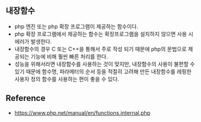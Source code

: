 ## 내장함수
- php 엔진 또는 php 확장 프로그램이 제공하는 함수이다.
- php 확장 프로그램에서 제공하는 함수는 확장프로그램을 설치하지 않으면 사용 시 에러가 발생한다.
- 내장함수의 경우 C 또는 C++을 통해서 주로 작성 되기 때문에 php의 문법으로 제공되는 기능에 비해 훨씬 빠른 처리를 한다.
- 성능을 위해서라면 내장함수를 사용하는 것이 맞지만, 내장함수의 사용이 불편할 수 있기 때문에 함수명, 파라메터의 순서 등을 적절히 고려해 만든 내장함수를 레핑한 사용자 정의 함수를 사용하는 편이 좋을 수 있다.

## Reference
- https://www.php.net/manual/en/functions.internal.php
